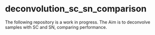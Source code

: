 # deconvolution_sc_sn_comparison
The following repository is a work in progress. The Aim is to deconvolve samples with SC and SN, comparing performance.

